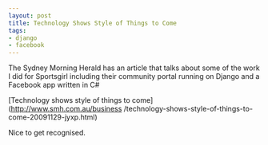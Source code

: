 ```yaml
---
layout: post
title: Technology Shows Style of Things to Come
tags:
- django
- facebook
---
```


The Sydney Morning Herald has an article that talks about some of the work I
did for Sportsgirl including their community portal running on Django and a
Facebook app written in C#

[Technology shows style of things to come](http://www.smh.com.au/business
/technology-shows-style-of-things-to-come-20091129-jyxp.html)

Nice to get recognised.
